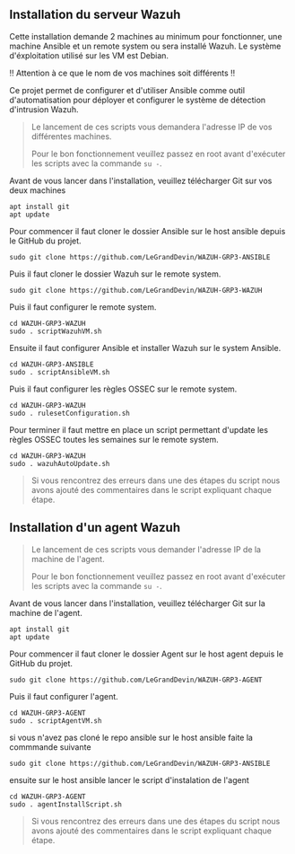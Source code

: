 ## Installation du serveur Wazuh

Cette installation demande 2 machines au minimum pour fonctionner, une machine Ansible et un remote system ou sera installé Wazuh.
Le système d'éxploitation utilisé sur les VM est Debian.

‼️ Attention à ce que le nom de vos machines soit différents ‼️

Ce projet permet de configurer et d'utiliser Ansible comme outil d'automatisation pour déployer et configurer le système de détection d'intrusion Wazuh.

> Le lancement de ces scripts vous demandera l'adresse IP de vos différentes machines.
>
> Pour le bon fonctionnement veuillez passez en root avant d'exécuter les scripts avec la commande ``` su - ```.

Avant de vous lancer dans l'installation, veuillez télécharger Git sur vos deux machines
```
apt install git
apt update
```

Pour commencer il faut cloner le dossier Ansible sur le host ansible depuis le GitHub du projet.
```
sudo git clone https://github.com/LeGrandDevin/WAZUH-GRP3-ANSIBLE
```
Puis il faut cloner le dossier Wazuh sur le remote system.
```
sudo git clone https://github.com/LeGrandDevin/WAZUH-GRP3-WAZUH
```

Puis il faut configurer le remote system.

```
cd WAZUH-GRP3-WAZUH
sudo . scriptWazuhVM.sh
```

Ensuite il faut configurer Ansible et installer Wazuh sur le system Ansible.

```
cd WAZUH-GRP3-ANSIBLE
sudo . scriptAnsibleVM.sh
```

Puis il faut configurer les règles OSSEC sur le remote system.

```
cd WAZUH-GRP3-WAZUH
sudo . rulesetConfiguration.sh
```

Pour terminer il faut mettre en place un script permettant d'update les règles OSSEC toutes les semaines sur le remote system.

```
cd WAZUH-GRP3-WAZUH
sudo . wazuhAutoUpdate.sh
```

> Si vous rencontrez des erreurs dans une des étapes du script nous avons ajouté des commentaires dans le script expliquant chaque étape.

## Installation d'un agent Wazuh

> Le lancement de ces scripts vous demander l'adresse IP de la machine de l'agent.
> 
> Pour le bon fonctionnement veuillez passez en root avant d'exécuter les scripts avec la commande ``` su - ```.

Avant de vous lancer dans l'installation, veuillez télécharger Git sur la machine de l'agent.

```
apt install git
apt update
```

Pour commencer il faut cloner le dossier Agent sur le host agent depuis le GitHub du projet.

```
sudo git clone https://github.com/LeGrandDevin/WAZUH-GRP3-AGENT
```

Puis il faut configurer l'agent.

```
cd WAZUH-GRP3-AGENT
sudo . scriptAgentVM.sh
```

si vous n'avez pas cloné le repo ansible sur le host ansible faite la commmande suivante

```
sudo git clone https://github.com/LeGrandDevin/WAZUH-GRP3-ANSIBLE
```

ensuite sur le host ansible lancer le script d'instalation de l'agent
```
cd WAZUH-GRP3-AGENT
sudo . agentInstallScript.sh
```

> Si vous rencontrez des erreurs dans une des étapes du script nous avons ajouté des commentaires dans le script expliquant chaque étape.
